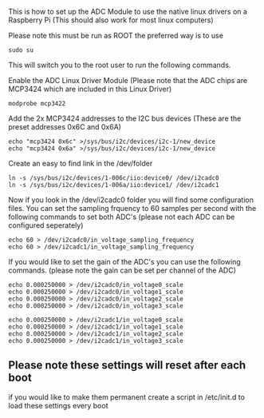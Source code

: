
This is how to set up the ADC Module to use the native linux drivers on a Raspberry Pi (This should also work for most linux computers)

Please note this must be run as ROOT the preferred way is to use

    sudo su

This will switch you to the root user to run the following commands.

Enable the ADC Linux Driver Module (Please note that the ADC chips are MCP3424 which are included in this Linux Driver)

`modprobe mcp3422`

Add the 2x MCP3424 addresses to the I2C bus devices (These are the preset addresses 0x6C and 0x6A)

    echo "mcp3424 0x6c" >/sys/bus/i2c/devices/i2c-1/new_device
    echo "mcp3424 0x6a" >/sys/bus/i2c/devices/i2c-1/new_device

Create an easy to find link in the /dev/folder

    ln -s /sys/bus/i2c/devices/1-006c/iio:device0/ /dev/i2cadc0
    ln -s /sys/bus/i2c/devices/1-006a/iio:device1/ /dev/i2cadc1


Now if you look in the /dev/i2cadc0 folder you will find some configuration files.
You can set the sampling frquency to 60 samples per second with the following commands to set both ADC's (please not each ADC can be configured seperately)

    echo 60 > /dev/i2cadc0/in_voltage_sampling_frequency
    echo 60 > /dev/i2cadc1/in_voltage_sampling_frequency


If you would like to set the gain of the ADC's you can use the following commands. (please note the gain can be set per channel of the ADC)

    echo 0.000250000 > /dev/i2cadc0/in_voltage0_scale
    echo 0.000250000 > /dev/i2cadc0/in_voltage1_scale
    echo 0.000250000 > /dev/i2cadc0/in_voltage2_scale
    echo 0.000250000 > /dev/i2cadc0/in_voltage3_scale

    echo 0.000250000 > /dev/i2cadc1/in_voltage0_scale
    echo 0.000250000 > /dev/i2cadc1/in_voltage1_scale
    echo 0.000250000 > /dev/i2cadc1/in_voltage2_scale
    echo 0.000250000 > /dev/i2cadc1/in_voltage3_scale

## Please note these settings will reset after each boot
if you would like to make them permanent create a script in /etc/init.d to load these settings every boot